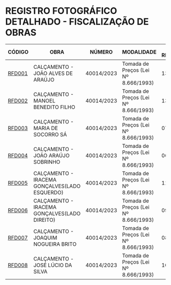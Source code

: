 # REGISTRO FOTOGRÁFICO DETALHADO - FISCALIZAÇÃO DE OBRAS

| CÓDIGO | OBRA | NÚMERO | MODALIDADE | Nº REGISTROS | DATA |
|---|---|---|---|---|---|
| [RFD001](./rfd001-calcamento-joao-alves-araujo-16-04-25/) | CALÇAMENTO - JOÃO ALVES DE ARAÚJO | 40014/2023 | Tomada de Preços (Lei Nº 8.666/1993) | 13 | 16/04/25 |
| [RFD002](./rfd002-calcamento-manoel-benedito-filho-16-04-25/) | CALÇAMENTO - MANOEL BENEDITO FILHO  | 40014/2023 | Tomada de Preços (Lei Nº 8.666/1993) | 13 | 16/04/25 |
| [RFD003](./rfd003-calcamento-maria-socorro-sa-16-04-25/) | CALÇAMENTO - MARIA DE SOCORRO SÁ | 40014/2023 | Tomada de Preços (Lei Nº 8.666/1993) | 07 | 16/04/25 |
| [RFD004](./rfd004-calcamento-joao-araujo-sobrinho-16-04-25/) | CALÇAMENTO - JOÃO ARAÚJO SOBRINHO | 40014/2023 | Tomada de Preços (Lei Nº 8.666/1993) |06 | 16/04/25 |
| [RFD005](./rfd005-calcamento-iracema-goncalves-esquerdo-16-04-25/) | CALÇAMENTO - IRACEMA GONÇALVES(LADO ESQUERDO) | 40014/2023 | Tomada de Preços (Lei Nº 8.666/1993) | 11 | 16/04/25 |
| [RFD006](./rfd006-calcamento-iracema-goncalves-direito-16-04-25/) | CALÇAMENTO - IRACEMA GONÇALVES(LADO DIREITO) | 40014/2023 | Tomada de Preços (Lei Nº 8.666/1993) | 09 | 16/04/25 |
| [RFD007](./rfd007-calcamento-joaquim-nogueira-brito-16-04-25/) | CALÇAMENTO - JOAQUIM NOGUEIRA BRITO  | 40014/2023 | Tomada de Preços (Lei Nº 8.666/1993) | 08 | 16/04/25 |
| [RFD008](./rfd008-calcamento-jose-lucio-silva-16-04-25/) | CALÇAMENTO -JOSÉ LÚCIO DA SILVA | 40014/2023 | Tomada de Preços (Lei Nº 8.666/1993) | 10 | 16/04/25 |